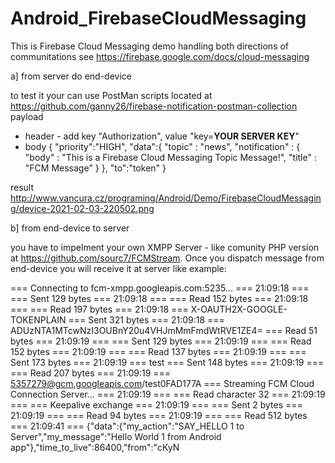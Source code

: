 # Android_FirebaseCloudMessaging
This is Firebase Cloud Messaging demo handling both directions of communitations
see https://firebase.google.com/docs/cloud-messaging

a] from server do end-device

to test it your can use PostMan scripts located at https://github.com/ganny26/firebase-notification-postman-collection
payload
- header - add key "Authorization", value "key=**YOUR SERVER KEY**"
- body
{
  "priority":"HIGH",
  "data":{
      "topic" : "news",
    "notification" : {
      "body" : "This is a Firebase Cloud Messaging Topic Message!",
      "title" : "FCM Message"
      }
  },
  "to":"token"
}

result http://www.vancura.cz/programing/Android/Demo/FirebaseCloudMessaging/device-2021-02-03-220502.png

b] from end-device to server

you have to impelment your own XMPP Server - like comunity PHP version at https://github.com/sourc7/FCMStream.
Once you dispatch message from end-device you will receive it at server like example:

=== Connecting to fcm-xmpp.googleapis.com:5235... === 21:09:18 === === Sent 129 bytes === 21:09:18 === === Read 152 bytes === 21:09:18 === === Read 197 bytes === 21:09:18 === X-OAUTH2X-GOOGLE-TOKENPLAIN === Sent 321 bytes === 21:09:18 === ADUzNTA1MTcwNzI3OUBnY20u4VHJmMmFmdWtRVE1ZE4= === Read 51 bytes === 21:09:19 === === Sent 129 bytes === 21:09:19 === === Read 152 bytes === 21:09:19 === === Read 137 bytes === 21:09:19 === === Sent 173 bytes === 21:09:19 === test === Sent 148 bytes === 21:09:19 === === Read 207 bytes === 21:09:19 === 5357279@gcm.googleapis.com/test0FAD177A === Streaming FCM Cloud Connection Server... === 21:09:19 === === Read character 32 === 21:09:19 === === Keepalive exchange === 21:09:19 === === Sent 2 bytes === 21:09:19 === === Read 94 bytes === 21:09:19 === === Read 512 bytes === 21:09:41 === {"data":{"my_action":"SAY_HELLO 1 to Server","my_message":"Hello World 1 from Android app"},"time_to_live":86400,"from":"cKyN

